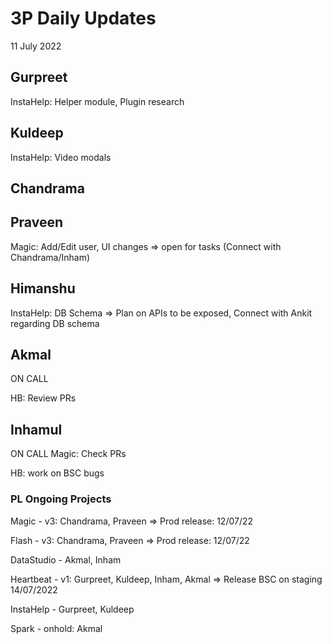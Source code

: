 # 3P Daily Updates
11 July 2022

## Gurpreet
InstaHelp: Helper module, Plugin research

## Kuldeep
InstaHelp: Video modals

## Chandrama


## Praveen
Magic: Add/Edit user, UI changes => open for tasks (Connect with Chandrama/Inham)

## Himanshu
InstaHelp: DB Schema => Plan on APIs to be exposed, Connect with Ankit regarding DB schema

## Akmal
ON CALL

HB: Review PRs

## Inhamul
ON CALL
Magic: Check PRs

HB: work on BSC bugs

### PL Ongoing Projects
Magic - v3: Chandrama, Praveen => Prod release: 12/07/22

Flash - v3: Chandrama, Praveen => Prod release: 12/07/22

DataStudio - Akmal, Inham

Heartbeat - v1: Gurpreet, Kuldeep, Inham, Akmal => Release BSC on staging 14/07/2022

InstaHelp - Gurpreet, Kuldeep 

Spark - onhold: Akmal
